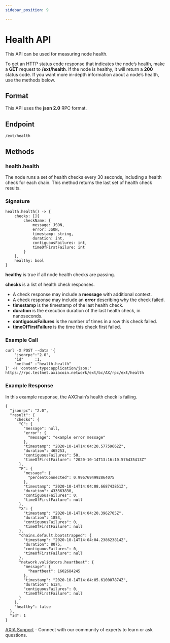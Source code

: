 ```yaml
---
sidebar_position: 9

---
```


# Health API

This API can be used for measuring node health.

To get an HTTP status code response that indicates the node’s health, make a **GET** request to **/ext/health**. If the node is healthy, it will return a **200** status code. If you want more in-depth information about a node’s health, use the methods below.


## Format

This API uses the **json 2.0** RPC format.

## Endpoint

```
/ext/health
```

## Methods

### health.health

The node runs a set of health checks every 30 seconds, including a health check for each chain. This method returns the last set of health check results.

### **Signature**

```
health.health() -> {
    checks: []{
        checkName: {
            message: JSON,
            error: JSON,
            timestamp: string,
            duration: int,
            contiguousFailures: int,
            timeOfFirstFailure: int
        }
    },
    healthy: bool
}
```

**healthy** is true if all node health checks are passing.

**checks** is a list of health check responses.

- A check response may include a **message** with additional context.
- A check response may include an **error** describing why the check failed.
- **timestamp** is the timestamp of the last health check.
- **duration** is the execution duration of the last health check, in nanoseconds.
- **contiguousFailures** is the number of times in a row this check failed.
- **timeOfFirstFailure** is the time this check first failed.


### **Example Call**

```
curl -X POST --data '{
    "jsonrpc":"2.0",
    "id"     :1,
    "method" :"health.health"
}' -H 'content-type:application/json;' https://rpc.testnet.axiacoin.network/ext/bc/AX/rpc/ext/health
```

### **Example Response**

In this example response, the AXChain’s health check is failing.

```
{
  "jsonrpc": "2.0",
  "result": {
    "checks": {
      "C": {
        "message": null,
        "error": {
          "message": "example error message"
        },
        "timestamp": "2020-10-14T14:04:20.57759662Z",
        "duration": 465253,
        "contiguousFailures": 50,
        "timeOfFirstFailure": "2020-10-14T13:16:10.576435413Z"
      },
      "P": {
        "message": {
          "percentConnected": 0.9967694992864075
        },
        "timestamp": "2020-10-14T14:04:08.668743851Z",
        "duration": 433363830,
        "contiguousFailures": 0,
        "timeOfFirstFailure": null
      },
      "X": {
        "timestamp": "2020-10-14T14:04:20.3962705Z",
        "duration": 1853,
        "contiguousFailures": 0,
        "timeOfFirstFailure": null
      },
      "chains.default.bootstrapped": {
        "timestamp": "2020-10-14T14:04:04.238623814Z",
        "duration": 8075,
        "contiguousFailures": 0,
        "timeOfFirstFailure": null
      },
      "network.validators.heartbeat": {
        "message": {
          "heartbeat": 1602684245
        },
        "timestamp": "2020-10-14T14:04:05.610007874Z",
        "duration": 6124,
        "contiguousFailures": 0,
        "timeOfFirstFailure": null
      }
    },
    "healthy": false
  },
  "id": 1
}
```

 [AXIA Support](https://discord.gg/axianetwork) - Connect with our community of experts to learn or ask questions.
